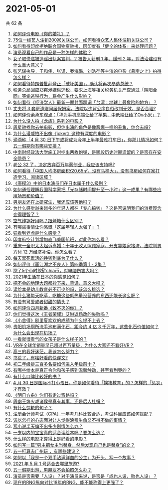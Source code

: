 # 2021-05-01

共 62 条

<!-- BEGIN -->
<!-- 最后更新时间 Sat May 01 2021 01:31:24 GMT+0800 (China Standard Time) -->

1. [如何评价电影《你的婚礼》？](https://www.zhihu.com/question/437513111)
2. [75位一线艺人注销200家关联公司，如何看待众艺人集体注销关联公司？](https://www.zhihu.com/question/457181415)
3. [如何看待印度拒绝联合国物资驰援，因印度有「健全的体系」来处理问题？](https://www.zhihu.com/question/457285008)
4. [演员观看自己的作品是一种怎样的体验？](https://www.zhihu.com/question/294472677)
5. [女子取快递被造谣出轨案宣判，2 被告人获刑 1 年、缓刑 2
   年，对法治建设有什么重大意义？](https://www.zhihu.com/question/457266748)
6. [张艺谋执导，于和伟、张译、秦海璐、刘浩存等主演的电影《悬崖之上》拍得怎么样？](https://www.zhihu.com/question/398744121)
7. [如何看待特朗普批拜登正「破坏美国」，确认将再次参选总统？](https://www.zhihu.com/question/457256439)
8. [税务总局回应郑爽涉嫌偷逃税，要求上海等相关税务机关严查通过「阴阳合同」等偷逃税行为，将会产生什么影响？](https://www.zhihu.com/question/457264887)
9. [如何看待《经济学人》最新一期封面题词「台湾：地球上最危险的地方」？](https://www.zhihu.com/question/457260755)
10. [丈夫将 3
    套房遗赠同居保姆案，法院以违背公序良俗改判无效，是否合理?](https://www.zhihu.com/question/457149946)
11. [如何评价余承东观点：「华为手机高端让给了苹果，中低端让给了Ov小米」？](https://www.zhihu.com/question/457258690)
12. [为什么没人拍《龙族》系列的电影？](https://www.zhihu.com/question/448178834)
13. [周星驰找你去拍电影，但你出演的角色是像酱爆一样的丑角，你会去吗?](https://www.zhihu.com/question/453812398)
14. [为什么漫威拍不出像《joker》这种有深度的电影？](https://www.zhihu.com/question/456837407)
15. [滴滴称「4 月 30
    日下午或将成为今年上半年最难打车日」，你那儿情况如何？五一假期你有哪些安排？](https://www.zhihu.com/question/457167453)
16. [中南财经政法大学施工时挖出两枚炮弹，是哪段历史时期遗留的？是否存在安全隐患？](https://www.zhihu.com/question/457122815)
17. [老公 32 了，决定放弃百万年薪创业，我应该支持吗?](https://www.zhihu.com/question/447327404)
18. [如何看待「中国人均书房面积仅0.65㎡，没有马桶大」，没有书房如何在家打造学习、阅读区域？](https://www.zhihu.com/question/456014343)
19. [《唐探3》中的日本演员们在日本属于什么级别？](https://www.zhihu.com/question/444896076)
20. [如何通俗理解我国科学家把「光存储时间提升至一小时」这一成果？有哪些应用场景和价值？](https://www.zhihu.com/question/456553305)
21. [男朋友还在上研究生，我还应该等他吗？](https://www.zhihu.com/question/455432407)
22. [为什么感觉越来越多的年轻人都在「专心搞钱」？这是否说明我们的消费观念变得理智了？](https://www.zhihu.com/question/457140241)
23. [空气炸锅好用吗？跟烤箱什么区别？](https://www.zhihu.com/question/291230420)
24. [有哪些事情让你感慨「这届年轻人太强了」？](https://www.zhihu.com/question/456812148)
25. [猫看到老虎是什么感觉？](https://www.zhihu.com/question/455697352)
26. [印度航空计划增加直飞美国航班，对此你怎么看？](https://www.zhihu.com/question/457239121)
27. [重庆一全职太太起诉离婚：十年无收入照顾家庭，开支靠娘家接济，法院判男方付 12
    万经济补偿，你怎么看？](https://www.zhihu.com/question/457146913)
28. [每天累死累活的挣钱到底为了什么？](https://www.zhihu.com/question/456067816)
29. [如何评价《画江湖之不良人》第四季第 1 - 2集？](https://www.zhihu.com/question/456851431)
30. [挖了5个小时挖矿chia币，对电脑伤害大吗？](https://www.zhihu.com/question/454866562)
31. [2021年生活在日本的你感觉如何？](https://www.zhihu.com/question/455934810)
32. [把不会的地理大题都抄下来，背诵，意义大吗？](https://www.zhihu.com/question/444879198)
33. [读绘本是幼儿教育必不可少的吗，该怎么挑选？](https://www.zhihu.com/question/439146316)
34. [为什么猪每天吃草，吃糠这些低热量没营养的东西还能长这么肥？](https://www.zhihu.com/question/450554480)
35. [有没有可爱或者甜甜的情头？](https://www.zhihu.com/question/391413854)
36. [如何评价四月新番《致不灭的你》？](https://www.zhihu.com/question/454515151)
37. [你们觉得这次《王者荣耀》艾琳返场改的失败吗？](https://www.zhihu.com/question/455420512)
38. [《小舍得》剧里夏欢欢的成绩为什么提不上去？](https://www.zhihu.com/question/455735077)
39. [贵阳机场厕所洗手池布满化石，距今约 4 亿 3
    千万年，这些化石价值如何？为什么会出现在机场？](https://www.zhihu.com/question/456986321)
40. [一看就很贵气的女孩子是什么样子的？](https://www.zhihu.com/question/322175199)
41. [VR在全球年销量早已超过百万量级，为什么大家还不看好VR？](https://www.zhihu.com/question/455504976)
42. [高三的我好迷茫，我该怎么努力？](https://www.zhihu.com/question/456263396)
43. [书荒了，有啥好看的快穿文?](https://www.zhihu.com/question/451673117)
44. [初二年级排三百多名要如何进入年级前十？](https://www.zhihu.com/question/447709781)
45. [有哪些绘本是真正令你和孩子感到温馨触动，甚至看到哭的？](https://www.zhihu.com/question/312239649)
46. [有什么口碑比较好的书？](https://www.zhihu.com/question/441638696)
47. [4 月 30
    日是国际不打小孩日，你是如何看待「挨揍教育」的？怎样的「惩罚」才有效？](https://www.zhihu.com/question/391581129)
48. [《明日方舟》你们有走过弯路吗？](https://www.zhihu.com/question/452796365)
49. [周幽王烽火戏诸侯是真有其事，还是后人杜撰？](https://www.zhihu.com/question/20836590)
50. [有什么惊艳的句子？](https://www.zhihu.com/question/432528611)
51. [注册会计师考试（CPA）一年考几科比较合适，考试科目应该如何搭配？](https://www.zhihu.com/question/438621387)
52. [该以怎样的心态面对让人觉得浪费生命又不得不做的事情？](https://www.zhihu.com/question/457093118)
53. [写小说半天编不出多少剧情怎么办？](https://www.zhihu.com/question/312977699)
54. [一岁以内的宝宝真的适合读绘本吗？要怎么选？](https://www.zhihu.com/question/456575498)
55. [什么样的电影才算得上是好看的电影？](https://www.zhihu.com/question/437729822)
56. [如何写一篇“男主把女主当替身，然后发现自己也是替身”的文？](https://www.zhihu.com/question/437395484)
57. [五一打算去广州玩 ，有哪些建议？](https://www.zhihu.com/question/454725222)
58. [如何以「我是一个双手沾满鲜血的公主」为开头，写一个故事？](https://www.zhihu.com/question/442702619)
59. [2021 年 5 月 1 号适合去哪里旅游?](https://www.zhihu.com/question/449104465)
60. [五一假期出游，男朋友不会拍照怎么办？](https://www.zhihu.com/question/456855235)
61. [演员是否需要「人设」？对于演员来说，是否是「成也人设，败也人设」？](https://www.zhihu.com/question/266121028)
62. [现在的RNG纵向对比18年的RNG，能不能称得上更强了？](https://www.zhihu.com/question/450488501)

<!-- END -->

